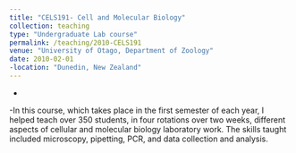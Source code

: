 ```yaml
---
title: "CELS191- Cell and Molecular Biology"
collection: teaching
type: "Undergraduate Lab course"
permalink: /teaching/2010-CELS191
venue: "University of Otago, Department of Zoology"
date: 2010-02-01
-location: "Dunedin, New Zealand"
---
```

-
-In this course, which takes place in the first semester of each year, I helped teach over 350 students, in four rotations over two weeks, different aspects of cellular and molecular biology laboratory work. The skills taught included microscopy, pipetting, PCR, and data collection and analysis.
